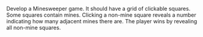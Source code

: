 Develop a Minesweeper game. It should have a grid of clickable squares. Some squares contain mines. Clicking a non-mine square reveals a number indicating how many adjacent mines there are. The player wins by revealing all non-mine squares.
